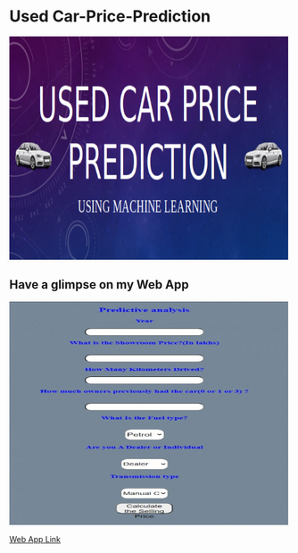 # Used Car-Price-Prediction

<img src="https://github.com/vishvpatel-97/car-price-prediction/blob/master/images/carprice.png" width=500, height=400>

## Have a glimpse on my Web App

<img src="https://github.com/vishvpatel-97/car-price-prediction/blob/master/images/carmodel.gif" width=500, height=400>

[Web App Link](https://carpricepredictionmodel.herokuapp.com/)
